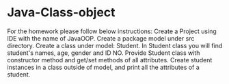 # Java-Class-object
For the homework please follow below instructions:
Create a Project using IDE with the name of JavaOOP.
Create a package model under src directory.
Create a class under model: Student.
In Student class you will find student's names, age, gender and ID NO.
Provide Student class with constructor method and get/set methods of all attributes.
Create student instances in a class outside of model, and print all the attributes of a student.
